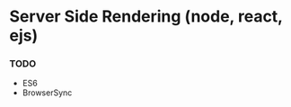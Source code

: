 Server Side Rendering (node, react, ejs)
========================================

### TODO
- ES6
- BrowserSync
